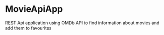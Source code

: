 # MovieApiApp
REST Api application using OMDb API to find information about movies and add them to favourites
